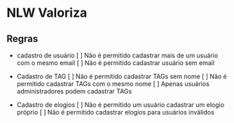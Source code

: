 # NLW Valoriza

## Regras

- cadastro de usuário
  [ ] Não é permitido cadastrar mais de um usuário com o mesmo email
  [ ] Não é permitido cadastrar usuário sem email 

- Cadastro de TAG
  [ ] Não é permitido cadastrar TAGs sem nome
  [ ] Não é permitido cadastrar TAGs com o mesmo nome
  [ ] Apenas usuários administradores podem cadastrar TAGs

- Cadastro de elogios
  [ ] Não é permitido um usuário cadastrar um elogio próprio
  [ ] Não é permitido cadastrar elogios para usuários inválidos